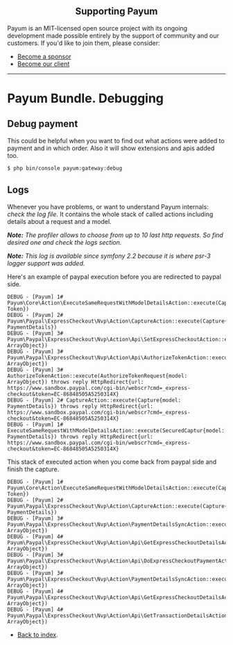 <h2 align="center">Supporting Payum</h2>

Payum is an MIT-licensed open source project with its ongoing development made possible entirely by the support of community and our customers. If you'd like to join them, please consider:

- [Become a sponsor](https://www.patreon.com/makasim)
- [Become our client](http://forma-pro.com/)

---

# Payum Bundle. Debugging

## Debug payment

This could be helpful when you want to find out what actions were added to payment and in which order. 
Also it will show extensions and apis added too.  

```bash
$ php bin/console payum:gateway:debug
```

## Logs

Whenever you have problems, or want to understand Payum internals: _check the log file_.
It contains the whole stack of called actions including details about a request and a model.

_**Note:** The profiler allows to choose from up to 10 last http requests. So find desired one and check the logs section._

_**Note:** This log is available since symfony 2.2 because it is where psr-3 logger support was added._

Here's an example of paypal execution before you are redirected to paypal side.

```
DEBUG - [Payum] 1# Payum\Core\Action\ExecuteSameRequestWithModelDetailsAction::execute(Capture{model: Token})
DEBUG - [Payum] 2# Payum\Paypal\ExpressCheckout\Nvp\Action\CaptureAction::execute(Capture{model: PaymentDetails})
DEBUG - [Payum] 3# Payum\Paypal\ExpressCheckout\Nvp\Action\Api\SetExpressCheckoutAction::execute(SetExpressCheckout{model: ArrayObject})
DEBUG - [Payum] 3# Payum\Paypal\ExpressCheckout\Nvp\Action\Api\AuthorizeTokenAction::execute(AuthorizeToken{model: ArrayObject})
DEBUG - [Payum] 3# AuthorizeTokenAction::execute(AuthorizeTokenRequest{model: ArrayObject}) throws reply HttpRedirect{url: https://www.sandbox.paypal.com/cgi-bin/webscr?cmd=_express-checkout&token=EC-86848505A5250314X}
DEBUG - [Payum] 2# CaptureAction::execute(Capture{model: PaymentDetails}) throws reply HttpRedirect{url: https://www.sandbox.paypal.com/cgi-bin/webscr?cmd=_express-checkout&token=EC-86848505A5250314X}
DEBUG - [Payum] 1# ExecuteSameRequestWithModelDetailsAction::execute(SecuredCaptur{model: PaymentDetails}) throws reply HttpRedirect{url: https://www.sandbox.paypal.com/cgi-bin/webscr?cmd=_express-checkout&token=EC-86848505A5250314X}
```

This stack of executed action when you come back from paypal side and finish the capture.

```
DEBUG - [Payum] 1# Payum\Core\Action\ExecuteSameRequestWithModelDetailsAction::execute(Capture{model: Token})
DEBUG - [Payum] 2# Payum\Paypal\ExpressCheckout\Nvp\Action\CaptureAction::execute(Capture{model: PaymentDetails})
DEBUG - [Payum] 3# Payum\Paypal\ExpressCheckout\Nvp\Action\PaymentDetailsSyncAction::execute(Sync{model: ArrayObject})
DEBUG - [Payum] 4# Payum\Paypal\ExpressCheckout\Nvp\Action\Api\GetExpressCheckoutDetailsAction::execute(GetExpressCheckoutDetails{model: ArrayObject})
DEBUG - [Payum] 3# Payum\Paypal\ExpressCheckout\Nvp\Action\Api\DoExpressCheckoutPaymentAction::execute(DoExpressCheckoutPayment{model: ArrayObject})
DEBUG - [Payum] 3# Payum\Paypal\ExpressCheckout\Nvp\Action\PaymentDetailsSyncAction::execute(Sync{model: ArrayObject})
DEBUG - [Payum] 4# Payum\Paypal\ExpressCheckout\Nvp\Action\Api\GetExpressCheckoutDetailsAction::execute(GetExpressCheckoutDetails{model: ArrayObject})
DEBUG - [Payum] 4# Payum\Paypal\ExpressCheckout\Nvp\Action\Api\GetTransactionDetailsAction::execute(GetTransactionDetails{model: ArrayObject})
```

* [Back to index](../index.md).